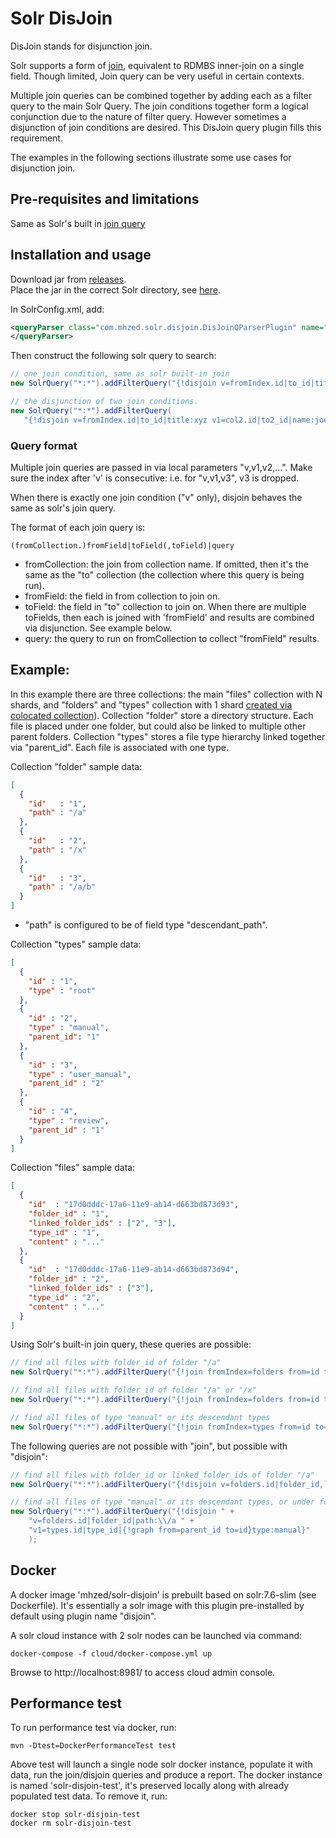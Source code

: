 # Solr DisJoin

DisJoin stands for disjunction join.

Solr supports a form of [join](https://wiki.apache.org/solr/Join), 
equivalent to RDMBS inner-join on a single field.  Though limited, Join query 
can be very useful in certain contexts.  

Multiple join queries can be combined together by adding each as a filter query 
to the main Solr Query.  The join conditions together form a logical conjunction 
due to the nature of filter query.  However sometimes a disjunction of join 
conditions are desired.  This DisJoin query plugin fills this requirement.  

The examples in the following sections illustrate some use cases for disjunction join.

## Pre-requisites and limitations

Same as Solr's built in [join query](https://lucene.apache.org/solr/guide/7_6/other-parsers.html)

## Installation and usage

Download jar from [releases](https://github.com/mhzed/solr-disjoin/releases).  
Place the jar in the correct Solr directory, see [here](https://wiki.apache.org/solr/SolrPlugins).

In SolrConfig.xml, add:

```xml
<queryParser class="com.mhzed.solr.disjoin.DisJoinQParserPlugin" name="disjoin">
</queryParser>
```

Then construct the following solr query to search:

```java
// one join condition, same as solr built-in join
new SolrQuery("*:*").addFilterQuery("{!disjoin v=fromIndex.id|to_id|title:xyz}");

// the disjunction of two join conditions.
new SolrQuery("*:*").addFilterQuery(
   "{!disjoin v=fromIndex.id|to_id|title:xyz v1=col2.id|to2_id|name:joe}");
```

### Query format

Multiple join queries are passed in via local parameters "v,v1,v2,...". Make 
sure the index after 'v' is consecutive: i.e. for "v,v1,v3", v3 is dropped. 

When there is exactly one join condition ("v" only), disjoin behaves the same as solr's 
join query. 

The format of each join query is:
```
(fromCollection.)fromField|toField(,toField)|query
```

* fromCollection: the join from collection name.  If omitted, then it's the same
  as the "to" collection (the collection where this query is being run).  
* fromField: the field in from collection to join on.
* toField: the field in "to" collection to join on.  When there are multiple 
  toFields, then each is joined with 'fromField' and results are combined via
  disjunction.  See example below.
* query: the query to run on fromCollection to collect "fromField" results.


## Example:

In this example there are three collections:  the main "files" collection with N
shards, and "folders" and "types" collection with 1 shard [created via 
colocated collection](https://lucene.apache.org/solr/guide/7_5/colocating-collections.html)).
Collection "folder" store a directory structure.  Each file is placed under one folder, but
could also be linked to multiple other parent folders.  Collection "types" stores a 
file type hierarchy linked together via "parent_id".  Each file is associated with one type.

Collection "folder" sample data:
```json
[
  {
    "id"   : "1",
    "path" : "/a"
  },
  {
    "id"   : "2",
    "path" : "/x"
  },
  {
    "id"   : "3",
    "path" : "/a/b"
  }
]
```
* "path" is configured to be of field type "descendant_path".

Collection "types" sample data:
```json
[
  {
    "id" : "1",
    "type" : "root"
  },
  {
    "id" : "2",
    "type" : "manual",
    "parent_id": "1"
  },
  {
    "id" : "3",
    "type" : "user_manual",
    "parent_id" : "2"
  },
  {
    "id" : "4",
    "type" : "review",
    "parent_id" : "1"
  }
]
```

Collection "files" sample data:
```json
[
  {
    "id"  : "17d0dddc-17a6-11e9-ab14-d663bd873d93",
    "folder_id" : "1",
    "linked_folder_ids" : ["2", "3"],
    "type_id" : "1",
    "content" : "..."
  },
  {
    "id"  : "17d0dddc-17a6-11e9-ab14-d663bd873d94",
    "folder_id" : "2",
    "linked_folder_ids" : ["3"],
    "type_id" : "2",
    "content" : "..."
  }
]
```

Using Solr's built-in join query, these queries are possible:

```java 
// find all files with folder_id of folder "/a"
new SolrQuery("*:*").addFilterQuery("{!join fromIndex=folders from=id to=folder_id}path:\\/a");

// find all files with folder_id of folder "/a" or "/x"
new SolrQuery("*:*").addFilterQuery("{!join fromIndex=folders from=id to=folder_id}path:\\/a OR path:\\/x");

// find all files of type "manual" or its descendant types
new SolrQuery("*:*").addFilterQuery("{!join fromIndex=types from=id to=type_id}{!graph from=parent_id to=id}type:manual");
```

The following queries are not possible with "join", but possible with "disjoin": 

```java
// find all files with folder_id or linked_folder_ids of folder "/a" 
new SolrQuery("*:*").addFilterQuery("{!disjoin v=folders.id|folder_id,linked_folder_ids|path:\\/a}")  

// find all files of type "manual" or its descendant types, or under folder "/a"
new SolrQuery("*:*").addFilterQuery("{!disjoin " + 
	"v=folders.id|folder_id|path:\\/a " + 
	"v1=types.id|type_id|{!graph from=parent_id to=id}type:manual}"
	);
```

## Docker

A docker image 'mhzed/solr-disjoin' is prebuilt based on solr:7.6-slim (see Dockerfile). It's essentially a solr image with this plugin pre-installed by default using plugin name "disjoin".

A solr cloud instance with 2 solr nodes can be launched via command:
```
docker-compose -f cloud/docker-compose.yml up
```
Browse to http://localhost:8981/ to access cloud admin console.

## Performance test

To run performance test via docker, run:
```
mvn -Dtest=DockerPerformanceTest test
```

Above test will launch a single node solr docker instance, populate it with data, run the join/disjoin queries and produce a report.  The docker instance is named 'solr-disjoin-test', it's preserved locally along with already populated test data.  To remove it, run:
```
docker stop solr-disjoin-test
docker rm solr-disjoin-test
```